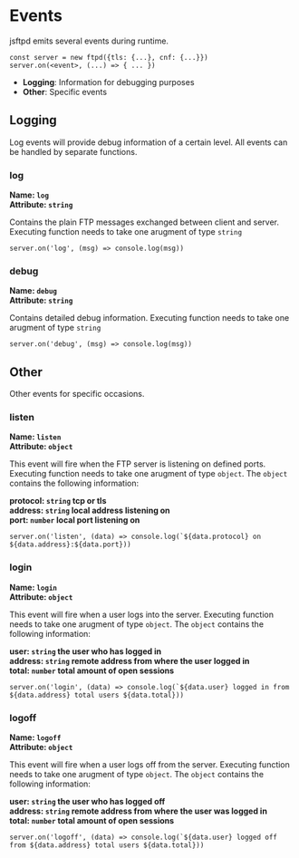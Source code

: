 # Events

jsftpd emits several events during runtime.

```{code-block} javascript
const server = new ftpd({tls: {...}, cnf: {...}})
server.on(<event>, (...) => { ... })
```

* **Logging**: Information for debugging purposes
* **Other**: Specific events

## Logging

Log events will provide debug information of a certain level. All events can be handled by separate functions.

### log

**Name: `log`**\
**Attribute: `string`**

Contains the plain FTP messages exchanged between client and server. Executing function needs to take one arugment of type `string`

```{code-block} javascript
server.on('log', (msg) => console.log(msg))
```

### debug

**Name: `debug`**\
**Attribute: `string`**

Contains detailed debug information. Executing function needs to take one arugment of type `string`

```{code-block} javascript
server.on('debug', (msg) => console.log(msg))
```

## Other

Other events for specific occasions.

### listen

**Name: `listen`**\
**Attribute: `object`**

This event will fire when the FTP server is listening on defined ports. Executing function needs to take one arugment of type `object`. The `object` contains the following information:

**protocol: `string` tcp or tls**\
**address: `string` local address listening on**\
**port: `number` local port listening on**

```{code-block} javascript
server.on('listen', (data) => console.log(`${data.protocol} on ${data.address}:${data.port}))
```

### login

**Name: `login`**\
**Attribute: `object`**

This event will fire when a user logs into the server. Executing function needs to take one arugment of type `object`. The `object` contains the following information:

**user: `string` the user who has logged in**\
**address: `string` remote address from where the user logged in**\
**total: `number` total amount of open sessions**

```{code-block} javascript
server.on('login', (data) => console.log(`${data.user} logged in from ${data.address} total users ${data.total}))
```

### logoff

**Name: `logoff`**\
**Attribute: `object`**

This event will fire when a user logs off from the server. Executing function needs to take one arugment of type `object`. The `object` contains the following information:

**user: `string` the user who has logged off**\
**address: `string` remote address from where the user was logged in**\
**total: `number` total amount of open sessions**

```{code-block} javascript
server.on('logoff', (data) => console.log(`${data.user} logged off from ${data.address} total users ${data.total}))
```
